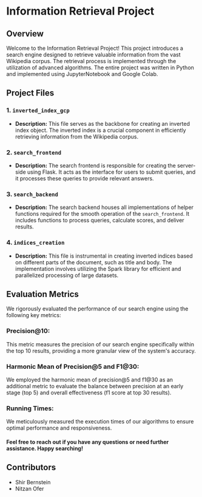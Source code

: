 # Information Retrieval Project

## Overview

Welcome to the Information Retrieval Project! This project introduces a search engine designed to retrieve valuable information from the vast Wikipedia corpus. The retrieval process is implemented through the utilization of advanced algorithms. The entire project was written in Python and implemented using JupyterNotebook and Google Colab.

## Project Files

### 1. `inverted_index_gcp`

- **Description:** This file serves as the backbone for creating an inverted index object. The inverted index is a crucial component in efficiently retrieving information from the Wikipedia corpus.

### 2. `search_frontend`

- **Description:** The search frontend is responsible for creating the server-side using Flask. It acts as the interface for users to submit queries, and it processes these queries to provide relevant answers.

### 3. `search_backend`

- **Description:** The search backend houses all implementations of helper functions required for the smooth operation of the `search_frontend`. It includes functions to process queries, calculate scores, and deliver results.

### 4. `indices_creation`

- **Description:** This file is instrumental in creating inverted indices based on different parts of the document, such as title and body. The implementation involves utilizing the Spark library for efficient and parallelized processing of large datasets.

## Evaluation Metrics
We rigorously evaluated the performance of our search engine using the following key metrics:

### Precision@10:
This metric measures the precision of our search engine specifically within the top 10 results, providing a more granular view of the system's accuracy.

### Harmonic Mean of Precision@5 and F1@30:
We employed the harmonic mean of precision@5 and f1@30 as an additional metric to evaluate the balance between precision at an early stage (top 5) and overall effectiveness (f1 score at top 30 results).

### Running Times:
We meticulously measured the execution times of our algorithms to ensure optimal performance and responsiveness.


#### Feel free to reach out if you have any questions or need further assistance. Happy searching!

## Contributors

- Shir Bernstein
- Nitzan Ofer
